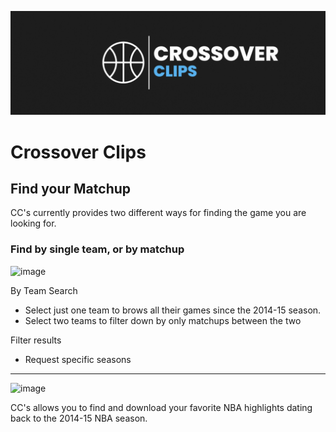 
<a name="readme-top"></a>

  <a href="https://github.com/othneildrew/Best-README-Template">
    <img src="frontend/nba-frontend/src/static/cc2static.png" alt="Logo" >
  </a>

# Crossover Clips

## Find your Matchup

CC's currently provides two different ways for finding the game you are looking for.

### Find by single team, or by matchup
![image](https://github.com/sjdefran1/highlight_maker/assets/72476187/0de11649-dd13-4e89-b05c-3d63cc67c69b)

By Team Search

- Select just one team to brows all their games since the 2014-15 season.
- Select two teams to filter down by only matchups between the two

Filter results

- Request specific seasons

---

![image](https://github.com/sjdefran1/highlight_maker/assets/72476187/6097c624-6b91-4da2-854a-2129ef8f8436)

CC's allows you to find and download your favorite NBA highlights dating back to the 2014-15 NBA season.

